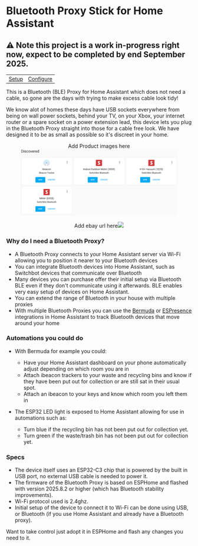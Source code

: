 # Bluetooth Proxy Stick for Home Assistant

## ⚠️ Note this project is a work in-progress right now, expect to be completed by end September 2025. 

<table border="0">
  <tr>
    <td><a href="docs/setup">Setup</a></td>
    <td><a href="docs/configuration">Configure</a></td>
  </tr>
</table>

This is a Bluetooth (BLE) Proxy for Home Assistant which does not need a cable, so gone are the days with trying to make excess cable look tidy!

We know alot of homes these days have USB sockets everywhere from being on wall power sockets, behind your TV, on your Xbox, your internet router or a spare socket on a power extension lead, this device lets you plug in the Bluetooth Proxy straight into those for a cable free look. We have designed it to be as small as possible so it's discreet in your home.

<p align="center">
Add Product images here
  <img src="images/HomeAssistant-Discovered-Bluetooth-Devices2.png" height="180px" />
</p>
<p align="center">
  Add ebay url here<a href="    " target="_blank"><img src="images/PurchaseOnEbay-Long3.jpeg" height="90px" /></a>
</p>


### Why do I need a Bluetooth Proxy?
- A Bluetooth Proxy connects to your Home Assistant server via Wi-Fi allowing you to position it nearer to your Bluetooth devices 
- You can integrate Bluetooth devices into Home Assistant, such as Switchbot devices that communicate over Bluetooth
- Many devices you can purchase offer their initial setup via Bluetooth BLE even if they don't communicate using it afterwards. BLE enables very easy setup of devices on Home Assistant.
- You can extend the range of Bluetooth in your house with multiple proxies
- With multiple Bluetooth Proxies you can use the <a href="https://github.com/agittins/bermuda">Bermuda</a> or <a href="https://espresense.com/home_assistant">ESPresence</a> integrations in Home Assistant to track Bluetooth devices that move around your home


### Automations you could do
- With Bermuda for example you could:
  - Have your Home Assistant dashboard on your phone automatically adjust depending on which room you are in
  - Attach ibeacon trackers to your waste and recycling bins and know if they have been put out for collection or are still sat in their usual spot.
  - Attach an ibeacon to your keys and know which room you left them in
    
- The ESP32 LED light is exposed to Home Assistant allowing for use in automations such as:
  - Turn blue if the recycling bin has not been put out for collection yet.
  - Turn green if the waste/trash bin has not been put out for collection yet.


### Specs
- The device itself uses an ESP32-C3 chip that is powered by the built in USB port, no external USB cable is needed to power it.
- The firmware of the Bluetooth Proxy is based on ESPHome and flashed with version 2025.8.2 or higher (which has Bluetooth stability improvements).
- Wi-Fi protocol used is 2.4ghz.
- Initial setup of the device to connect it to Wi-Fi can be done using USB, or Bluetooth (if you use Home Assistant and already have a Bluetooth proxy).

Want to take control just adopt it in ESPHome and flash any changes you need to it.

